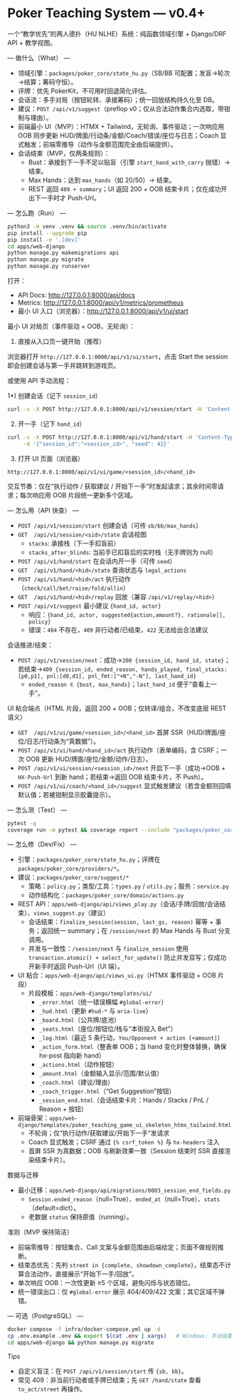 # Poker Teaching System — v0.4+

一个“教学优先”的两人德扑（HU NLHE）系统：纯函数领域引擎 + Django/DRF API + 教学视图。

— 做什么（What） —

- 领域引擎：`packages/poker_core/state_hu.py`（SB/BB 可配置；发盲→轮次→结算；筹码守恒）。
- 评牌：优先 PokerKit，不可用时回退简化评估。
- 会话流：多手对局（按钮轮转、承接筹码）；统一回放结构持久化至 DB。
- 建议：`POST /api/v1/suggest`（preflop v0；仅从合法动作集合内选取，带钳制与理由）。
- 前端最小 UI（MVP）：HTMX + Tailwind，无轮询、事件驱动；一次响应用 OOB 同步更新 HUD/牌面/行动条/金额/Coach/错误/座位与日志；Coach 显式触发；前端零推导（动作与金额范围完全由后端提供）。
- 会话结束（MVP，仅两条规则）：
  - Bust：承接到下一手不足以贴盲（引擎 `start_hand_with_carry` 抛错）→ 结束。
  - Max Hands：达到 `max_hands`（如 20/50）→ 结束。
  - REST 返回 `409 + summary`；UI 返回 200 + OOB 结束卡片；仅在成功开出下一手时才 Push-Url。


— 怎么跑（Run） —

```bash
python3 -m venv .venv && source .venv/bin/activate
pip install --upgrade pip
pip install -e '.[dev]'
cd apps/web-django
python manage.py makemigrations api
python manage.py migrate
python manage.py runserver
```

打开：

- API Docs: http://127.0.0.1:8000/api/docs
- Metrics:   http://127.0.0.1:8000/api/v1/metrics/prometheus
- 最小 UI 入口（浏览器）：http://127.0.0.1:8000/api/v1/ui/start

最小 UI 对局页（事件驱动 + OOB，无轮询）：

1) 直接从入口页一键开始（推荐）

浏览器打开 `http://127.0.0.1:8000/api/v1/ui/start`，点击 Start the session 即会创建会话与第一手并跳转到游戏页。

或使用 API 手动流程：

1*) 创建会话（记下 `session_id`）
```bash
curl -s -X POST http://127.0.0.1:8000/api/v1/session/start -H 'Content-Type: application/json' -d '{}'
```
2) 开一手（记下 `hand_id`）
```bash
curl -s -X POST http://127.0.0.1:8000/api/v1/hand/start -H 'Content-Type: application/json' \
     -d '{"session_id":"<session_id>", "seed": 42}'
```
3) 打开 UI 页面（浏览器）
```
http://127.0.0.1:8000/api/v1/ui/game/<session_id>/<hand_id>
```

交互节奏：仅在“执行动作 / 获取建议 / 开始下一手”时发起请求；其余时间零请求；每次响应用 OOB 片段统一更新多个区域。

— 怎么用（API 快查） —

- `POST /api/v1/session/start` 创建会话（可传 `sb/bb/max_hands`）
- `GET  /api/v1/session/<sid>/state` 会话视图
  - `stacks`: 承接栈（下一手扣盲前）
  - `stacks_after_blinds`: 当前手已扣盲后的实时栈（无手牌则为 null）
- `POST /api/v1/hand/start` 在会话内开一手（可传 `seed`）
- `GET  /api/v1/hand/<hid>/state` 查询状态与 `legal_actions`
- `POST /api/v1/hand/<hid>/act` 执行动作（`check/call/bet/raise/fold/allin`）
- `GET  /api/v1/hand/<hid>/replay` 回放（兼容 `/api/v1/replay/<hid>`）
- `POST /api/v1/suggest` 最小建议 `{hand_id, actor}`
  - 响应：`{hand_id, actor, suggested{action,amount?}, rationale[], policy}`
  - 错误：`404` 不存在，`409` 非行动者/已结束，`422` 无法给出合法建议

会话推进/结束：

- `POST /api/v1/session/next`：成功→`200 {session_id, hand_id, state}`；若结束→`409 {session_id, ended_reason, hands_played, final_stacks:[p0,p1], pnl:[d0,d1], pnl_fmt:["+N","-N"], last_hand_id}`
  - `ended_reason ∈ {bust, max_hands}`；`last_hand_id` 便于“查看上一手”。

UI 粘合端点（HTML 片段，返回 200 + OOB；仅转译/组合，不改变底层 REST 语义）

- `GET  /api/v1/ui/game/<session_id>/<hand_id>` 首屏 SSR（HUD/牌面/座位/日志/行动条为“真数据”）。
- `POST /api/v1/ui/hand/<hand_id>/act` 执行动作（表单编码，含 CSRF；一次 OOB 更新 HUD/牌面/座位/金额/动作/日志）。
- `POST /api/v1/ui/session/<session_id>/next` 开启下一手（成功→OOB + `HX-Push-Url` 到新 hand；若结束→返回 OOB 结束卡片，不 Push）。
- `POST /api/v1/ui/coach/<hand_id>/suggest` 显式触发建议（若含金额则回填默认值；若被钳制显示胶囊提示）。

— 怎么测（Test） —

```bash
pytest -q
coverage run -m pytest && coverage report --include "packages/poker_core/*"
```

— 怎么修（Dev/Fix） —

- 引擎：`packages/poker_core/state_hu.py`；评牌在 `packages/poker_core/providers/*`。
- 建议：`packages/poker_core/suggest/*`
  - 策略：`policy.py`；类型/工具：`types.py` / `utils.py`；服务：`service.py`
  - 动作结构化：`packages/poker_core/domain/actions.py`
- REST API：`apps/web-django/api/views_play.py`（会话/手牌/回放/会话结束）、`views_suggest.py`（建议）
  - 会话结束：`finalize_session(session, last_gs, reason)` 幂等 + 事务；返回统一 summary；在 `/session/next` 的 Max Hands 与 Bust 分支调用。
  - 并发与一致性：`/session/next` 与 `finalize_session` 使用 `transaction.atomic() + select_for_update()` 防止并发双写；仅成功开新手时返回 Push-Url（UI 端）。
- UI 粘合：`apps/web-django/api/views_ui.py`（HTMX 事件驱动 + OOB 片段）
  - 片段模板：`apps/web-django/templates/ui/`
    - `_error.html`（统一错误横幅 `#global-error`）
    - `_hud.html`（更新 `#hud-*` 与 `aria-live`）
    - `_board.html`（公共牌/底池）
    - `_seats.html`（座位/按钮位/栈与“本街投入 Bet”）
    - `_log.html`（最近 5 条行动，`You/Opponent + action [+amount]`）
    - `_action_form.html`（整表单 OOB；当 hand 变化时整体替换，确保 hx-post 指向新 hand）
    - `_actions.html`（动作按钮）
    - `_amount.html`（金额输入显示/范围/默认值）
    - `_coach.html`（建议/理由）
    - `_coach_trigger.html`（“Get Suggestion”按钮）
    - `_session_end.html`（会话结束卡片：Hands / Stacks / PnL / Reason + 按钮）
- 前端骨架：`apps/web-django/templates/poker_teaching_game_ui_skeleton_htmx_tailwind.html`
  - 不轮询；仅“执行动作/获取建议/开始下一手”发请求
  - Coach 显式触发；CSRF 通过 `{% csrf_token %}` 与 `hx-headers` 注入
  - 首屏 SSR 为真数据；OOB 与刷新效果一致（Session 结束时 SSR 直接渲染结束卡片）。

数据与迁移

- 最小迁移：`apps/web-django/api/migrations/0003_session_end_fields.py`
  - `Session.ended_reason`（null=True）、`ended_at`（null=True）、`stats`（default=dict）。
  - 老数据 `status` 保持原值（running）。

准则（MVP 保持简洁）

- 前端零推导：按钮集合、Call 文案与金额范围由后端给定；页面不做规则推断。
- 结束态优先：先判 `street in {complete, showdown_complete}`，结束态不计算合法动作，直接展示“开始下一手/回放”。
- 单次响应 OOB：一次性更新 ≥5 个区域，避免闪烁与状态错位。
- 统一错误出口：仅 `#global-error` 展示 404/409/422 文案；其它区域不弹错。

— 可选（PostgreSQL） —

```bash
docker compose -f infra/docker-compose.yml up -d
cp .env.example .env && export $(cat .env | xargs)   # Windows: 手动设置
cd apps/web-django && python manage.py migrate
```

Tips

- 自定义盲注：在 `POST /api/v1/session/start` 传 `{sb, bb}`。
- 常见 409：非当前行动者或手牌已结束；先 `GET /hand/state` 查看 `to_act/street` 再操作。
